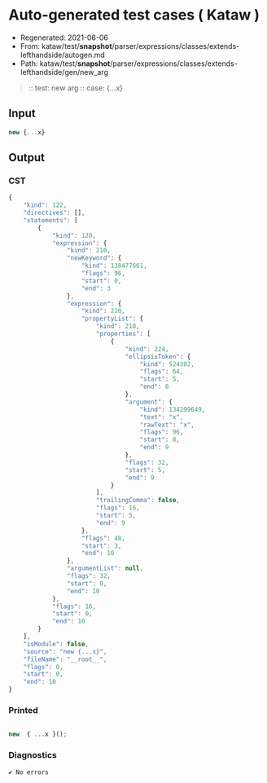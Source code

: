 # Auto-generated test cases ( Kataw )
- Regenerated: 2021-06-06
- From: kataw/test/__snapshot__/parser/expressions/classes/extends-lefthandside/autogen.md
- Path: kataw/test/__snapshot__/parser/expressions/classes/extends-lefthandside/gen/new_arg
> :: test: new arg
> :: case: {...x}
## Input

`````js
new {...x}
`````
## Output

### CST

```javascript
{
    "kind": 122,
    "directives": [],
    "statements": [
        {
            "kind": 120,
            "expression": {
                "kind": 210,
                "newKeyword": {
                    "kind": 138477661,
                    "flags": 96,
                    "start": 0,
                    "end": 3
                },
                "expression": {
                    "kind": 220,
                    "propertyList": {
                        "kind": 218,
                        "properties": [
                            {
                                "kind": 224,
                                "ellipsisToken": {
                                    "kind": 524302,
                                    "flags": 64,
                                    "start": 5,
                                    "end": 8
                                },
                                "argument": {
                                    "kind": 134299649,
                                    "text": "x",
                                    "rawText": "x",
                                    "flags": 96,
                                    "start": 8,
                                    "end": 9
                                },
                                "flags": 32,
                                "start": 5,
                                "end": 9
                            }
                        ],
                        "trailingComma": false,
                        "flags": 16,
                        "start": 5,
                        "end": 9
                    },
                    "flags": 48,
                    "start": 3,
                    "end": 10
                },
                "argumentList": null,
                "flags": 32,
                "start": 0,
                "end": 10
            },
            "flags": 16,
            "start": 0,
            "end": 10
        }
    ],
    "isModule": false,
    "source": "new {...x}",
    "fileName": "__root__",
    "flags": 0,
    "start": 0,
    "end": 10
}
```

### Printed

```javascript

new  { ...x }();
```

### Diagnostics

```javascript
✔ No errors
```

